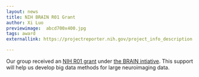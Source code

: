 ```yaml
---
layout: news
title: NIH BRAIN R01 Grant
author: Xi Luo
previewimage:  abcd700x400.jpg
tags: award
externallink: https://projectreporter.nih.gov/project_info_description.cfm?aid=9170649

---
```


Our group received an [NIH R01 grant](https://projectreporter.nih.gov/project_info_description.cfm?aid=9170649) under [the BRAIN intiative](https://www.braininitiative.nih.gov/). This support will help us develop big data methods for large neuroimaging data.
